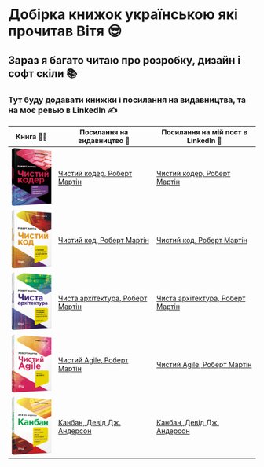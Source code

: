 # Добірка книжок українською які прочитав Вітя 😎

## Зараз я багато читаю про розробку, дизайн і софт скіли 📚

### Тут буду додавати книжки і посилання на видавництва, та на моє ревью в LinkedIn ✍️

<table>
  <thead>
    <tr>
      <th>Книга 📘📒</th>
      <th>Посилання на видавництво 📝</th>
      <th>Посилання на мій пост в LinkedIn 📲</th>
    </tr>
  </thead>
  <tbody>
    <tr>
      <td>
      <img src="./images/00-clean-coder.png" width="100" alt="Обкладинка книги"/>
      </td>
      <td>
      <a href="https://fabulabook.com/info-chystyj-koder-10008517" style="text-align: center;">Чистий кодер, Роберт Мартін</a>
      </td>
      <td>
      <a href="https://fabulabook.com/info-chystyj-koder-10008517" style="text-align: center;">Чистий кодер, Роберт Мартін</a>
      </td>
    </tr>
   <tr>
      <td>
      <img src="./images/01-clean-code.png" width="100" alt="Обкладинка книги"/>
      </td>
      <td>
      <a href="https://fabulabook.com/info-chystyj-kod-7391" style="text-align: center;">Чистий код, Роберт Мартін</a>
      </td>
      <td>
      <a href="https://fabulabook.com/info-chystyj-kod-7391" style="text-align: center;">Чистий код, Роберт Мартін</a>
      </td>
    </tr>
    <tr>
      <td>
      <img src="./images/02-clean-architecture.png" width="100" alt="Обкладинка книги"/>
      </td>
      <td>
      <a href="https://fabulabook.com/info-chysta-arhitektura-7389" style="text-align: center;">Чиста архітектура, Роберт Мартін</a>
      </td>
      <td>
      <a href="https://fabulabook.com/info-chysta-arhitektura-7389" style="text-align: center;">Чиста архітектура, Роберт Мартін</a>
      </td>
    </tr>
    <tr>
      <td>
      <img src="./images/03-clean-agile.png" width="100" alt="Обкладинка книги"/>
      </td>
      <td>
      <a href="https://fabulabook.com/info-chystyj-agile-22957" style="text-align: center;">Чистий Agile, Роберт Мартін</a>
      </td>
      <td>
      <a href="https://fabulabook.com/info-chystyj-agile-22957" style="text-align: center;">Чистий Agile, Роберт Мартін</a>
      </td>
    </tr>
     <tr>
      <td>
      <img src="./images/04-kanban.png" width="100" alt="Обкладинка книги"/>
      </td>
      <td>
      <a href="https://fabulabook.com/info-kanban-22928" style="text-align: center;">Канбан, Девід Дж. Андерсон</a>
      </td>
      <td>
      <a href="https://fabulabook.com/info-kanban-22928" style="text-align: center;">Канбан, Девід Дж. Андерсон</a>
      </td>
    </tr>
  </tbody>
</table>
